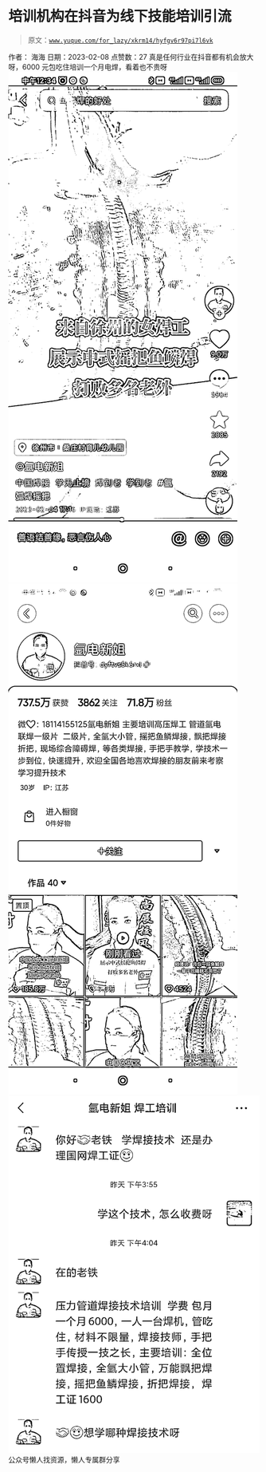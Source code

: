 # 培训机构在抖音为线下技能培训引流

> 原文：[`www.yuque.com/for_lazy/xkrm14/hyfgv6r97pi7l6vk`](https://www.yuque.com/for_lazy/xkrm14/hyfgv6r97pi7l6vk)

<ne-p id="u993c414f" data-lake-id="u993c414f"><ne-text id="u52a2fe52">作者： 海海</ne-text></ne-p> <ne-p id="ue37dc8c6" data-lake-id="ue37dc8c6"><ne-text id="ua807c6bb">日期：2023-02-08</ne-text></ne-p> <ne-p id="uebadb5ee" data-lake-id="uebadb5ee"><ne-text id="uad6b9ae4">点赞数：</ne-text><ne-text id="ua5857089" ne-bold="true">27</ne-text></ne-p> <ne-hole id="u483d6db8" data-lake-id="u483d6db8"><ne-card data-card-name="hr" data-card-type="block" id="SWhtl" data-event-boundary="card"><ne-p id="ua2645e23" data-lake-id="ua2645e23"><ne-text id="u9b6602b6">真是任何行业在抖音都有机会放大呀，6000 元包吃住培训一个月电焊，看着也不贵呀</ne-text></ne-p> <ne-p id="uafb6fe8c" data-lake-id="uafb6fe8c"><ne-card data-card-name="image" data-card-type="inline" id="y36YI" data-event-boundary="card">![](img/8f1e9453d266e455a7cb9f77d5a6fa39.png)</ne-card></ne-p> <ne-p id="ue2c40ec0" data-lake-id="ue2c40ec0"><ne-card data-card-name="image" data-card-type="inline" id="aM2Qf" data-event-boundary="card">![](img/3eb478c00cbdc70da788a5772c1d9b52.png)</ne-card></ne-p> <ne-p id="u903f7180" data-lake-id="u903f7180"><ne-card data-card-name="image" data-card-type="inline" id="TA47S" data-event-boundary="card">![](img/0327b416444fd670897cd60502f16d37.png)</ne-card></ne-p> <ne-hole id="u7513cd2c" data-lake-id="u7513cd2c"><ne-card data-card-name="hr" data-card-type="block" id="q8fZP" data-event-boundary="card"><ne-p id="u3518b9a7" data-lake-id="u3518b9a7"><ne-text id="u7a697c1c">公众号懒人找资源，懒人专属群分享</ne-text></ne-p></ne-card></ne-hole></ne-card></ne-hole>